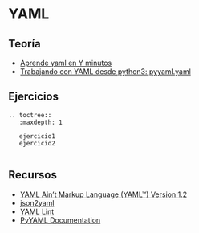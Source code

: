 # YAML

## Teoría

* [Aprende yaml en Y minutos](https://learnxinyminutes.com/docs/es-es/yaml-es/)
* [Trabajando con YAML desde python3: pyyaml.yaml](../../pyyaml.html)

## Ejercicios

```eval_rst
.. toctree::
   :maxdepth: 1
   
   ejercicio1
   ejercicio2
     
```


## Recursos

* [YAML Ain’t Markup Language (YAML™) Version 1.2](http://www.yaml.org/spec/1.2/spec.html)
* [json2yaml](https://www.json2yaml.com/)
* [YAML Lint](http://www.yamllint.com/)
* [PyYAML Documentation](https://pyyaml.org/wiki/PyYAMLDocumentation)
